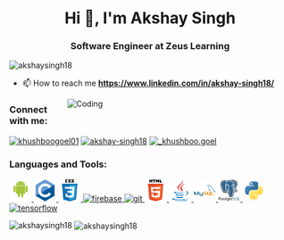<h1 align="center">Hi 👋, I'm Akshay Singh</h1>
<h3 align="center">Software Engineer at Zeus Learning</h3>

<p align="left"> <img src="https://komarev.com/ghpvc/?username=akshaysingh18&label=Profile%20views&color=0e75b6&style=flat" alt="akshaysingh18" /> </p>

- 📫 How to reach me **https://www.linkedin.com/in/akshay-singh18/**

<img align="right" alt="Coding" width="400" src="https://user-images.githubusercontent.com/66876935/120096964-c498fa80-c14b-11eb-8afc-ee06495f30fe.png">

<h3 align="left">Connect with me:</h3>
<p align="left">
<a href="https://twitter.com/akshay34682305" target="blank"><img align="center" src="https://cdn.jsdelivr.net/npm/simple-icons@3.0.1/icons/twitter.svg" alt="khushboogoel01" height="30" width="40" /></a>
<a href="https://linkedin.com/in/akshay-singh18" target="blank"><img align="center" src="https://cdn.jsdelivr.net/npm/simple-icons@3.0.1/icons/linkedin.svg" alt="akshay-singh18" height="30" width="40" /></a>
<a href="https://instagram.com/akshay.singh_21" target="blank"><img align="center" src="https://cdn.jsdelivr.net/npm/simple-icons@3.0.1/icons/instagram.svg" alt="_khushboo.goel" height="30" width="40" /></a>

</p>

<h3 align="left">Languages and Tools:</h3>
<p align="left"> <a href="https://developer.android.com" target="_blank"> <img src="https://raw.githubusercontent.com/devicons/devicon/master/icons/android/android-original-wordmark.svg" alt="android" width="40" height="40"/> </a> <a href="https://www.cprogramming.com/" target="_blank"> <img src="https://raw.githubusercontent.com/devicons/devicon/master/icons/c/c-original.svg" alt="c" width="40" height="40"/> </a> <a href="https://www.w3schools.com/css/" target="_blank"> <img src="https://raw.githubusercontent.com/devicons/devicon/master/icons/css3/css3-original-wordmark.svg" alt="css3" width="40" height="40"/> </a> <a href="https://firebase.google.com/" target="_blank"> <img src="https://www.vectorlogo.zone/logos/firebase/firebase-icon.svg" alt="firebase" width="40" height="40"/> </a> <a href="https://git-scm.com/" target="_blank"> <img src="https://www.vectorlogo.zone/logos/git-scm/git-scm-icon.svg" alt="git" width="40" height="40"/> </a> <a href="https://www.w3.org/html/" target="_blank"> <img src="https://raw.githubusercontent.com/devicons/devicon/master/icons/html5/html5-original-wordmark.svg" alt="html5" width="40" height="40"/> </a> <a href="https://www.java.com" target="_blank"> <img src="https://raw.githubusercontent.com/devicons/devicon/master/icons/java/java-original.svg" alt="java" width="40" height="40"/> </a> <a href="https://www.mysql.com/" target="_blank"> <img src="https://raw.githubusercontent.com/devicons/devicon/master/icons/mysql/mysql-original-wordmark.svg" alt="mysql" width="40" height="40"/> </a> <a href="https://www.postgresql.org" target="_blank"> <img src="https://raw.githubusercontent.com/devicons/devicon/master/icons/postgresql/postgresql-original-wordmark.svg" alt="postgresql" width="40" height="40"/> </a> <a href="https://www.python.org" target="_blank"> <img src="https://raw.githubusercontent.com/devicons/devicon/master/icons/python/python-original.svg" alt="python" width="40" height="40"/> </a> <a href="https://www.tensorflow.org" target="_blank"> <img src="https://www.vectorlogo.zone/logos/tensorflow/tensorflow-icon.svg" alt="tensorflow" width="40" height="40"/> </a> </p>

<p><img align="left" src="https://github-readme-stats.vercel.app/api/top-langs?username=akshaysingh18&show_icons=true&locale=en&layout=compact" alt="akshaysingh18" /></p>

<p>&nbsp;<img align="center" src="https://github-readme-stats.vercel.app/api?username=akshaysingh18&show_icons=true&locale=en" alt="akshaysingh18" /></p>

